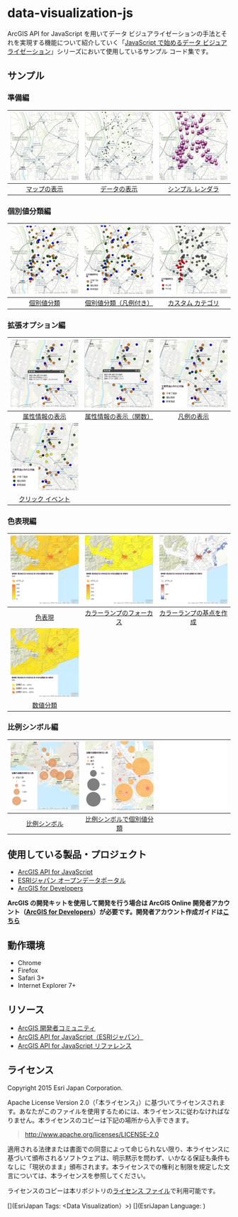 # data-visualization-js

ArcGIS API for JavaScript を用いてデータ ビジュアライゼーションの手法とそれを実現する機能について紹介していく「[JavaScript で始めるデータ ビジュアライゼーション](https://geonet.esri.com/docs/DOC-3492)」シリーズにおいて使用しているサンプル コード集です。

## サンプル

### 準備編

|[![](_images/01_1.png)](http://apps.esrij.com/jsapi-blog/sandbox/sandbox.html?sample=map)|[![](_images/01_2.png)](http://apps.esrij.com/jsapi-blog/sandbox/sandbox.html?sample=basic_add_data)|[![](_images/01_3.png)](http://apps.esrij.com/jsapi-blog/sandbox/sandbox.html?sample=basic_use_renderer)|
|:-:|:-:|:-:|
|[マップの表示](http://apps.esrij.com/jsapi-blog/sandbox/sandbox.html?sample=map)|[データの表示](http://apps.esrij.com/jsapi-blog/sandbox/sandbox.html?sample=basic_add_data)|[シンプル レンダラ](http://apps.esrij.com/jsapi-blog/sandbox/sandbox.html?sample=basic_use_renderer)|

### 個別値分類編

|[![](_images/02_1.png)](http://apps.esrij.com/jsapi-blog/sandbox/sandbox.html?sample=unique_value)|[![](_images/02_2.png)](http://apps.esrij.com/jsapi-blog/sandbox/sandbox.html?sample=unique_value_legend)|[![](_images/02_3.png)](http://apps.esrij.com/jsapi-blog/sandbox/sandbox.html?sample=unique_value_onthefly)|
|:-:|:-:|:-:|
|[個別値分類](http://apps.esrij.com/jsapi-blog/sandbox/sandbox.html?sample=unique_value)|[個別値分類（凡例付き）](http://apps.esrij.com/jsapi-blog/sandbox/sandbox.html?sample=unique_value_legend)|[カスタム カテゴリ](http://apps.esrij.com/jsapi-blog/sandbox/sandbox.html?sample=unique_value_onthefly)|

### 拡張オプション編

|[![](_images/03_1.png)](http://apps.esrij.com/jsapi-blog/sandbox/sandbox.html?sample=enhance_infotemplate)|[![](_images/03_2.png)](http://apps.esrij.com/jsapi-blog/sandbox/sandbox.html?sample=enhance_infotemplate_function)|[![](_images/03_3.png)](http://apps.esrij.com/jsapi-blog/sandbox/sandbox.html?sample=enhance_legend)|
|:-:|:-:|:-:|
|[属性情報の表示](http://apps.esrij.com/jsapi-blog/sandbox/sandbox.html?sample=enhance_infotemplate)|[属性情報の表示（関数）](http://apps.esrij.com/jsapi-blog/sandbox/sandbox.html?sample=enhance_infotemplate_function)|[凡例の表示](http://apps.esrij.com/jsapi-blog/sandbox/sandbox.html?sample=enhance_legend)|
|[![](_images/03_4.png)](http://apps.esrij.com/jsapi-blog/sandbox/sandbox.html?sample=enhance_click)|||
|[クリック イベント](http://apps.esrij.com/jsapi-blog/sandbox/sandbox.html?sample=enhance_click)|||

### 色表現編

|[![](_images/04_1.png)](http://apps.esrij.com/jsapi-blog/sandbox/sandbox.html?sample=color_simple)|[![](_images/04_2.png)](http://apps.esrij.com/jsapi-blog/sandbox/sandbox.html?sample=color_focus)|[![](_images/04_3.png)](http://apps.esrij.com/jsapi-blog/sandbox/sandbox.html?sample=color_stops)|
|:-:|:-:|:-:|
|[色表現](http://apps.esrij.com/jsapi-blog/sandbox/sandbox.html?sample=color_simple)|[カラーランプのフォーカス](http://apps.esrij.com/jsapi-blog/sandbox/sandbox.html?sample=color_focus)|[カラーランプの基点を作成](http://apps.esrij.com/jsapi-blog/sandbox/sandbox.html?sample=color_stops)|
|[![](_images/04_4.png)](http://apps.esrij.com/jsapi-blog/sandbox/sandbox.html?sample=color_classed)|||
|[数値分類](http://apps.esrij.com/jsapi-blog/sandbox/sandbox.html?sample=color_classed)|||

### 比例シンボル編

|[![](_images/05_1.png)](http://apps.esrij.com/jsapi-blog/sandbox/sandbox.html?sample=size_sample)|[![](_images/05_2.png)](http://apps.esrij.com/jsapi-blog/sandbox/sandbox.html?sample=size_unique_value)|[![](_images/05_3.png)](#)|
|:-:|:-:|:-:|
|[比例シンボル](http://apps.esrij.com/jsapi-blog/sandbox/sandbox.html?sample=size_sample)|[比例シンボルで個別値分類](http://apps.esrij.com/jsapi-blog/sandbox/sandbox.html?sample=size_unique_value)||

## 使用している製品・プロジェクト

* [ArcGIS API for JavaScript](https://developers.arcgis.com/javascript/)
* [ESRIジャパン オープンデータポータル](http://data.esrij.com/)
* [ArcGIS for Developers](https://developers.arcgis.com/en/)

**ArcGIS の開発キットを使用して開発を行う場合は ArcGIS Online 開発者アカウント（[ArcGIS for Developers](https://developers.arcgis.com/en/)）が必要です。開発者アカウント作成ガイドは[こちら](http://www.esrij.com/cgi-bin/wp/wp-content/uploads/documents/signup-esri-developers.pdf)**

## 動作環境

* Chrome
* Firefox
* Safari 3+
* Internet Explorer 7+

## リソース

* [ArcGIS 開発者コミュニティ](https://geonet.esri.com/groups/devcom-jp)
* [ArcGIS API for JavaScript（ESRIジャパン）](http://www.esrij.com/products/arcgis-api-for-javascript/)
* [ArcGIS API for JavaScript リファレンス](https://developers.arcgis.com/javascript/jsapi/)

## ライセンス
Copyright 2015 Esri Japan Corporation.

Apache License Version 2.0（「本ライセンス」）に基づいてライセンスされます。あなたがこのファイルを使用するためには、本ライセンスに従わなければなりません。本ライセンスのコピーは下記の場所から入手できます。

> http://www.apache.org/licenses/LICENSE-2.0

適用される法律または書面での同意によって命じられない限り、本ライセンスに基づいて頒布されるソフトウェアは、明示黙示を問わず、いかなる保証も条件もなしに「現状のまま」頒布されます。本ライセンスでの権利と制限を規定した文言については、本ライセンスを参照してください。

ライセンスのコピーは本リポジトリの[ライセンス ファイル](./LICENSE)で利用可能です。

[](EsriJapan Tags: <Data Visualization）>)
[](EsriJapan Language: <JavaScript>)
